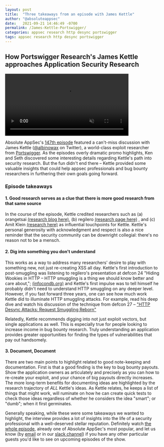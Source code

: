 ```yaml
---
layout: post
title:  "Three takeaways from an episode with James Kettle"
author: "@absoluteappsec"
date:   2021-09-21 14:46:49 -0700
permalink: /James-Kettle-Portswigger/
categories: appsec research http desync portswigger
tags: appsec research http desync portswigger
---
```

## How Portswigger Research's James Kettle approaches Application Security Research

<video width="80%" preload="auto" muted controls>
    <source src="{{ site.baseurl }}{{ '/assets/videos/Kettle-promo2.mp4' }}" type="video/mp4"/>
</video>

Absolute AppSec's [147th episode](https://www.youtube.com/watch?v=b5IVhnboDIY) featured a can't-miss discussion with James Kettle ([@albinowax](https://twitter.com/albinowax) on Twitter), a world-class exploit researcher from [Portswigger](https://portswigger.com). As the episodes overly dramatic promo highlights, Ken and Seth discovered some interesting details regarding Kettle's path into security research. But the fun didn't end there – Kettle provided some valuable insights that could help appsec professionals and bug bounty researchers in furthering their own goals going forward.

### Episode takeaways

#### 1. Good research serves as a clue that there is more good research from that same source

In the course of the episode, Kettle credited researchers such as (a) orangetsai [(research blog here)](https://blog.orange.tw), (b) regilero [(research page here)](https://regilero.github.io)
, and (c) Amit Klein [(research here)](http://www.securitygalore.com/site3/) as influential touchpoints for Kettle. Kettle's personal generosity with acknowledgment and respect is also a nice reminder that the security community can be downright collegial: there's no reason not to be a mensch.

#### 2. Dig into something you don't understand

This works as a way to address many researchers' desire to play with something new, not just re-creating XSS all day. Kettle's first introduction to post-smuggling was listening to regilero's presentation at defcon 24 "Hiding Wookies in HTTP – HTTP smuggling is a thing we should know better and care about,"; [(infocondb.org)](https://infocondb.org/con/def-con/def-con-24/hiding-wookiees-in-http-http-smuggling-is-a-thing-we-should-know-better-and-care-about) and Kettle's first impulse was to tell himself he probably didn't need to understand HTTP smuggling on any deeper level. However, if you fast forward three years, one can see how much work Kettle did to illuminate HTTP smuggling attacks. For example, read his deep dive and watch his discussion of the technique from defcon 27 – ["HTTP Desync Attacks: Request Smuggling Reborn"](https://portswigger.net/research/http-desync-attacks-request-smuggling-reborn)

Relatedly, Kettle recommends digging into not just exploit vectors, but single applications as well. This is especially true for people looking to increase income in bug bounty research. Truly understanding an application provides greater opportunities for finding the types of vulnerabilities that pay out handsomely.

#### 3. Document, Document

There are two main points to highlight related to good note-keeping and documentation. First is that a good finding is the key to bug bounty payouts. Show the application owners as articulately and precisely as you can how to re-create your exploit, and your chance of big payouts directly increases. The more long-term benefits for documenting ideas are highlighted by the research trajectory of <em>ALL</em> Kettle's ideas. As Kettle relates, he keeps a list of things that might work, will ruminate on how he can create quick tests to check those ideas regardless of whether he considers the idea "smart"; or "dumb"; when it first germinates.

Generally speaking, while these were some takeaways we wanted to highlight, the interview provides a lot of insights into the life of a security professional with a well-deserved stellar reputation. Definitely watch [the whole episode](https://youtube.com/watch?v=b5IVhnboDIY), already one of Absolute AppSec's most popular, and let us know (by [email](mailto:info@absoluteappsec.com) or in our [slack channel](https://join.slack.com/t/absoluteappsec/shared_invite/zt-5jay66o6-tOCIelav2VpJjcxRhTBEjA)) if you have any other particular guests you'd like to see on upcoming episodes of the show.
